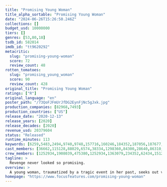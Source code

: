 ```yaml
---
title: "Promising Young Woman"
title_alpha_sortable: "Promising Young Woman"
date: "2024-06-26T15:26:50.246Z"
collections: []
budget_usd: 10000000
tiers: []
genres: [53,80,18]
tsdb_id: 582014
imdb_id: "tt9620292"
metacritic:
  slug: "promising-young-woman"
  score: 72
  review_count: 48
rotten_tomatoes:
  slug: "promising_young_woman"
  score: 90
  review_count: 428
original_title: "Promising Young Woman"
ratings: ["R"]
original_language: "en"
poster_path: "/73QoFJFmUrJfDG2EynFjNc5gJxk.jpg"
production_companies: [82968,7493]
production_countries: ["US"]
release_date: "2020-12-13"
release_years: [2020]
release_decades: [2020]
revenue_usd: 20379604
status: "Released"
runtime_minutes: 113
keywords: [6259,5483,2494,9740,9748,157716,160246,184352,187056,187677,208759,214633,220209,232090,260428,288868,290527]
cast_members: [36662,115128,88029,6574,38334,1298360,84300,28640,86310,11702,1213603,54691,131125,1429453,60960,658]
crew_members: [1252934,1908039,475380,1252934,1363079,234352,62434,1512668,36662,1018975,2070395,1646476,2538064,1252934]
tagline: >
  Revenge never looked so promising.
overview: >
  A young woman, traumatized by a tragic event in her past, seeks out vengeance against those who crossed her path.
homepage: "https://www.focusfeatures.com/promising-young-woman"
---
```

